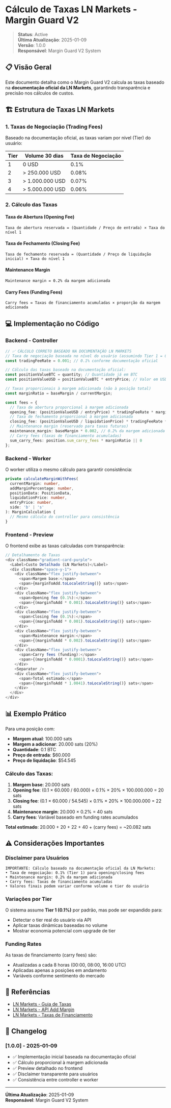 # Cálculo de Taxas LN Markets - Margin Guard V2

> **Status**: Active  
> **Última Atualização**: 2025-01-09  
> **Versão**: 1.0.0  
> **Responsável**: Margin Guard V2 System  

## 📋 Visão Geral

Este documento detalha como o Margin Guard V2 calcula as taxas baseado na **documentação oficial da LN Markets**, garantindo transparência e precisão nos cálculos de custos.

## 🏗️ Estrutura de Taxas LN Markets

### 1. Taxas de Negociação (Trading Fees)

Baseado na documentação oficial, as taxas variam por nível (Tier) do usuário:

| Tier | Volume 30 dias | Taxa de Negociação |
|------|----------------|-------------------|
| 1    | 0 USD          | 0.1%              |
| 2    | > 250.000 USD  | 0.08%             |
| 3    | > 1.000.000 USD| 0.07%             |
| 4    | > 5.000.000 USD| 0.06%             |

### 2. Cálculo das Taxas

#### Taxa de Abertura (Opening Fee)
```
Taxa de abertura reservada = (Quantidade / Preço de entrada) × Taxa do nível 1
```

#### Taxa de Fechamento (Closing Fee)
```
Taxa de fechamento reservada = (Quantidade / Preço de liquidação inicial) × Taxa do nível 1
```

#### Maintenance Margin
```
Maintenance margin = 0.2% da margem adicionada
```

#### Carry Fees (Funding Fees)
```
Carry fees = Taxas de financiamento acumuladas × proporção da margem adicionada
```

## 💻 Implementação no Código

### Backend - Controller

```typescript
// ✅ CÁLCULO CORRETO BASEADO NA DOCUMENTAÇÃO LN MARKETS
// Taxa de negociação baseada no nível do usuário (assumindo Tier 1 = 0.1%)
const tradingFeeRate = 0.001; // 0.1% conforme documentação oficial

// Cálculo das taxas baseado na documentação oficial:
const positionValueBTC = quantity; // Quantidade já em BTC
const positionValueUSD = positionValueBTC * entryPrice; // Valor em USD

// Taxas proporcionais à margem adicionada (não à posição total)
const marginRatio = baseMargin / currentMargin;

const fees = {
  // Taxa de abertura proporcional à margem adicionada
  opening_fee: (positionValueUSD / entryPrice) * tradingFeeRate * marginRatio * 100000000,
  // Taxa de fechamento proporcional à margem adicionada  
  closing_fee: (positionValueUSD / liquidationPrice) * tradingFeeRate * marginRatio * 100000000,
  // Maintenance margin (reservado para taxas futuras)
  maintenance_margin: baseMargin * 0.002, // 0.2% da margem adicionada
  // Carry fees (taxas de financiamento acumuladas)
  sum_carry_fees: position.sum_carry_fees * marginRatio || 0
};
```

### Backend - Worker

O worker utiliza o mesmo cálculo para garantir consistência:

```typescript
private calculateMarginWithFees(
  currentMargin: number,
  addMarginPercentage: number,
  positionData: PositionData,
  liquidationPrice: number,
  entryPrice: number,
  side: 'b' | 's'
): MarginCalculation {
  // Mesmo cálculo do controller para consistência
}
```

### Frontend - Preview

O frontend exibe as taxas calculadas com transparência:

```typescript
// Detalhamento de Taxas
<div className="gradient-card-purple">
  <Label>Custo Detalhado (LN Markets)</Label>
  <div className="space-y-1">
    <div className="flex justify-between">
      <span>Margem base:</span>
      <span>{marginToAdd.toLocaleString()} sats</span>
    </div>
    <div className="flex justify-between">
      <span>Opening fee (0.1%):</span>
      <span>{(marginToAdd * 0.001).toLocaleString()} sats</span>
    </div>
    <div className="flex justify-between">
      <span>Closing fee (0.1%):</span>
      <span>{(marginToAdd * 0.001).toLocaleString()} sats</span>
    </div>
    <div className="flex justify-between">
      <span>Maintenance margin:</span>
      <span>{(marginToAdd * 0.002).toLocaleString()} sats</span>
    </div>
    <div className="flex justify-between">
      <span>Carry fees (funding):</span>
      <span>{(marginToAdd * 0.0001).toLocaleString()} sats</span>
    </div>
    <Separator />
    <div className="flex justify-between">
      <span>Total estimado:</span>
      <span>{(marginToAdd * 1.0041).toLocaleString()} sats</span>
    </div>
  </div>
</div>
```

## 📊 Exemplo Prático

Para uma posição com:
- **Margem atual**: 100.000 sats
- **Margem a adicionar**: 20.000 sats (20%)
- **Quantidade**: 0.1 BTC
- **Preço de entrada**: $60.000
- **Preço de liquidação**: $54.545

### Cálculo das Taxas:

1. **Margem base**: 20.000 sats
2. **Opening fee**: (0.1 × 60.000 / 60.000) × 0.1% × 20% × 100.000.000 = 20 sats
3. **Closing fee**: (0.1 × 60.000 / 54.545) × 0.1% × 20% × 100.000.000 = 22 sats
4. **Maintenance margin**: 20.000 × 0.2% = 40 sats
5. **Carry fees**: Variável baseado em funding rates acumulados

**Total estimado**: 20.000 + 20 + 22 + 40 + (carry fees) = ~20.082 sats

## ⚠️ Considerações Importantes

### Disclaimer para Usuários

```
IMPORTANTE: Cálculo baseado na documentação oficial da LN Markets:
• Taxa de negociação: 0.1% (Tier 1) para opening/closing fees
• Maintenance margin: 0.2% da margem adicionada
• Carry fees: Taxas de financiamento acumuladas
• Valores finais podem variar conforme volume e tier do usuário
```

### Variações por Tier

O sistema assume **Tier 1 (0.1%)** por padrão, mas pode ser expandido para:
- Detectar o tier real do usuário via API
- Aplicar taxas dinâmicas baseadas no volume
- Mostrar economia potencial com upgrade de tier

### Funding Rates

As taxas de financiamento (carry fees) são:
- Atualizadas a cada 8 horas (00:00, 08:00, 16:00 UTC)
- Aplicadas apenas a posições em andamento
- Variáveis conforme sentimento do mercado

## 🔗 Referências

- [LN Markets - Guia de Taxas](https://docs.lnmarkets.com/guides/fees/)
- [LN Markets - API Add Margin](https://docs.lnmarkets.com/api/operations/futuresaddmargin/)
- [LN Markets - Taxas de Financiamento](https://docs.lnmarkets.com/resources/futures/)

## 📝 Changelog

### [1.0.0] - 2025-01-09
- ✅ Implementação inicial baseada na documentação oficial
- ✅ Cálculo proporcional à margem adicionada
- ✅ Preview detalhado no frontend
- ✅ Disclaimer transparente para usuários
- ✅ Consistência entre controller e worker

---

**Última Atualização**: 2025-01-09  
**Responsável**: Margin Guard V2 System
